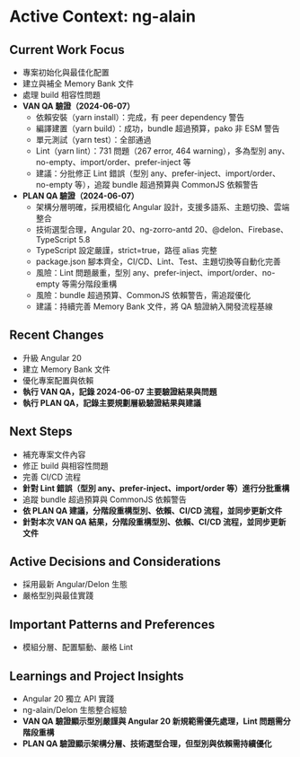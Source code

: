 # Active Context: ng-alain

## Current Work Focus
- 專案初始化與最佳化配置
- 建立與補全 Memory Bank 文件
- 處理 build 相容性問題
- **VAN QA 驗證（2024-06-07）**
  - 依賴安裝（yarn install）：完成，有 peer dependency 警告
  - 編譯建置（yarn build）：成功，bundle 超過預算，pako 非 ESM 警告
  - 單元測試（yarn test）：全部通過
  - Lint（yarn lint）：731 問題（267 error, 464 warning），多為型別 any、no-empty、import/order、prefer-inject 等
  - 建議：分批修正 Lint 錯誤（型別 any、prefer-inject、import/order、no-empty 等），追蹤 bundle 超過預算與 CommonJS 依賴警告
- **PLAN QA 驗證（2024-06-07）**
  - 架構分層明確，採用模組化 Angular 設計，支援多語系、主題切換、雲端整合
  - 技術選型合理，Angular 20、ng-zorro-antd 20、@delon、Firebase、TypeScript 5.8
  - TypeScript 設定嚴謹，strict=true，路徑 alias 完整
  - package.json 腳本齊全，CI/CD、Lint、Test、主題切換等自動化完善
  - 風險：Lint 問題嚴重，型別 any、prefer-inject、import/order、no-empty 等需分階段重構
  - 風險：bundle 超過預算、CommonJS 依賴警告，需追蹤優化
  - 建議：持續完善 Memory Bank 文件，將 QA 驗證納入開發流程基線

## Recent Changes
- 升級 Angular 20
- 建立 Memory Bank 文件
- 優化專案配置與依賴
- **執行 VAN QA，記錄 2024-06-07 主要驗證結果與問題**
- **執行 PLAN QA，記錄主要規劃層級驗證結果與建議**

## Next Steps
- 補充專案文件內容
- 修正 build 與相容性問題
- 完善 CI/CD 流程
- **針對 Lint 錯誤（型別 any、prefer-inject、import/order 等）進行分批重構**
- 追蹤 bundle 超過預算與 CommonJS 依賴警告
- **依 PLAN QA 建議，分階段重構型別、依賴、CI/CD 流程，並同步更新文件**
- **針對本次 VAN QA 結果，分階段重構型別、依賴、CI/CD 流程，並同步更新文件**

## Active Decisions and Considerations
- 採用最新 Angular/Delon 生態
- 嚴格型別與最佳實踐

## Important Patterns and Preferences
- 模組分層、配置驅動、嚴格 Lint

## Learnings and Project Insights
- Angular 20 獨立 API 實踐
- ng-alain/Delon 生態整合經驗
- **VAN QA 驗證顯示型別嚴謹與 Angular 20 新規範需優先處理，Lint 問題需分階段重構**
- **PLAN QA 驗證顯示架構分層、技術選型合理，但型別與依賴需持續優化** 
